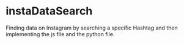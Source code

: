 # instaDataSearch

Finding data on Instagram by searching a specific Hashtag and then implementing the js file and the python file.
